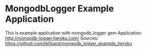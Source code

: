 # MongodbLogger Example Application

This is example application with mongodb\_logger gem
Application: http://mongodb-logger.heroku.com/
Sources: https://github.com/le0pard/mongodb_logger_example_heroku
 
